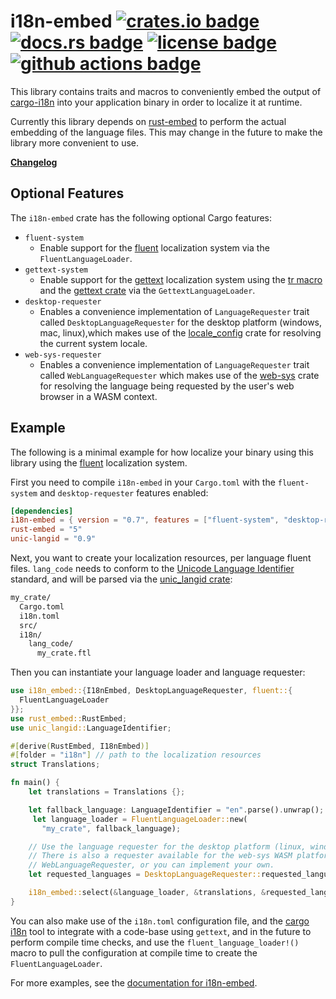 # i18n-embed [![crates.io badge](https://img.shields.io/crates/v/i18n-embed.svg)](https://crates.io/crates/i18n-embed) [![docs.rs badge](https://docs.rs/i18n-embed/badge.svg)](https://docs.rs/i18n-embed/) [![license badge](https://img.shields.io/github/license/kellpossible/cargo-i18n)](https://github.com/kellpossible/cargo-i18n/blob/master/i18n-build/LICENSE.txt) [![github actions badge](https://github.com/kellpossible/cargo-i18n/workflows/Rust/badge.svg)](https://github.com/kellpossible/cargo-i18n/actions?query=workflow%3ARust)

This library contains traits and macros to conveniently embed the output of [cargo-i18n](https://crates.io/crates/cargo_i18n) into your application binary in order to localize it at runtime.

Currently this library depends on [rust-embed](https://crates.io/crates/rust-embed) to perform the actual embedding of the language files. This may change in the future to make the library more convenient to use.

**[Changelog](https://github.com/kellpossible/cargo-i18n/blob/master/i18n-embed/CHANGELOG.md)**

## Optional Features

The `i18n-embed` crate has the following optional Cargo features:

+ `fluent-system`
  + Enable support for the [fluent](https://www.projectfluent.org/) localization system via the `FluentLanguageLoader`.
+ `gettext-system`
  + Enable support for the [gettext](https://www.gnu.org/software/gettext/) localization system using the [tr macro](https://docs.rs/tr/0.1.3/tr/) and the [gettext crate](https://docs.rs/gettext/0.4.0/gettext/) via the `GettextLanguageLoader`.
+ `desktop-requester`
  + Enables a convenience implementation of `LanguageRequester` trait called `DesktopLanguageRequester` for the desktop platform (windows, mac, linux),which makes use of the [locale_config](https://crates.io/crates/locale_config) crate for resolving the current system locale.
+ `web-sys-requester`
  + Enables a convenience implementation of `LanguageRequester` trait called `WebLanguageRequester` which makes use of the [web-sys](https://crates.io/crates/web-sys) crate for resolving the language being requested by the user's web browser in a WASM context.

## Example

The following is a minimal example for how localize your binary using this
library using the [fluent](https://www.projectfluent.org/) localization system.

First you need to compile `i18n-embed` in your `Cargo.toml` with the `fluent-system` and `desktop-requester` features enabled:

```toml
[dependencies]
i18n-embed = { version = "0.7", features = ["fluent-system", "desktop-requester"]}
rust-embed = "5"
unic-langid = "0.9"
```

Next, you want to create your localization resources, per language fluent files. `lang_code` needs to conform to the [Unicode Language Identifier](https://unicode.org/reports/tr35/tr35.html#Unicode_language_identifier) standard, and will be parsed via the [unic_langid crate](https://docs.rs/unic-langid/0.9.0/unic_langid/):

```txt
my_crate/
  Cargo.toml
  i18n.toml
  src/
  i18n/
    lang_code/
      my_crate.ftl
```

Then you can instantiate your language loader and language requester:

```rust
use i18n_embed::{I18nEmbed, DesktopLanguageRequester, fluent::{
  FluentLanguageLoader
}};
use rust_embed::RustEmbed;
use unic_langid::LanguageIdentifier;

#[derive(RustEmbed, I18nEmbed)]
#[folder = "i18n"] // path to the localization resources
struct Translations;

fn main() {
    let translations = Translations {};

    let fallback_language: LanguageIdentifier = "en".parse().unwrap();
     let language_loader = FluentLanguageLoader::new(
       "my_crate", fallback_language);

    // Use the language requester for the desktop platform (linux, windows, mac).
    // There is also a requester available for the web-sys WASM platform called
    // WebLanguageRequester, or you can implement your own.
    let requested_languages = DesktopLanguageRequester::requested_languages();

    i18n_embed::select(&language_loader, &translations, &requested_languages);
}
```

You can also make use of the `i18n.toml` configuration file, and the [cargo i18n](https://crates.io/crates/cargo-i18n) tool to integrate with a code-base using `gettext`, and in the future to perform compile time checks, and use the `fluent_language_loader!()` macro to pull the configuration at compile time to create the `FluentLanguageLoader`.

For more examples, see the [documentation for i18n-embed](https://docs.rs/i18n-embed/).
